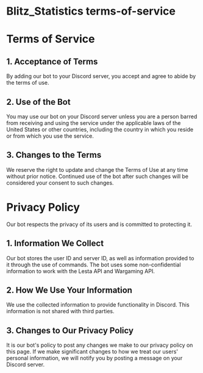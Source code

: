 # Blitz_Statistics terms-of-service

# Terms of Service

## 1. Acceptance of Terms

By adding our bot to your Discord server, you accept and agree to abide by the terms of use.

## 2. Use of the Bot

You may use our bot on your Discord server unless you are a person barred from receiving and using the service under the applicable laws of the United States or other countries, including the country in which you reside or from which you use the service.

## 3. Changes to the Terms

We reserve the right to update and change the Terms of Use at any time without prior notice. Continued use of the bot after such changes will be considered your consent to such changes.

# Privacy Policy

Our bot respects the privacy of its users and is committed to protecting it.

## 1. Information We Collect

Our bot stores the user ID and server ID, as well as information provided to it through the use of commands. The bot uses some non-confidential information to work with the Lesta API and Wargaming API.

## 2. How We Use Your Information

We use the collected information to provide functionality in Discord. This information is not shared with third parties.

## 3. Changes to Our Privacy Policy

It is our bot's policy to post any changes we make to our privacy policy on this page. If we make significant changes to how we treat our users' personal information, we will notify you by posting a message on your Discord server.

